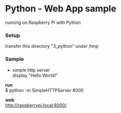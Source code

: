 # Python - Web App sample

running on Raspberry Pi with Python <br/>

### Setup
transfer this directory "3_python" under /tmp <br/>

### Sample
- simple http server  <br/>
display "Hello World!" <br/>

**run**  <br/>
$ python -m SimpleHTTPServer 8000  <br/>

**web**  <br/>
http://raspberrypi.local:8000/ <br/>

